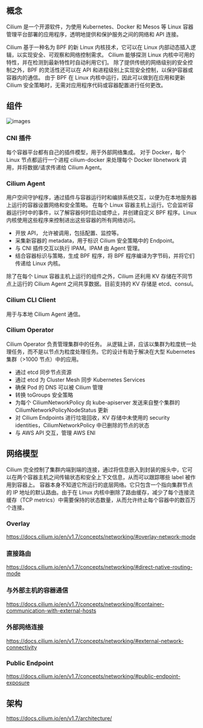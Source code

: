 ## 概念

Cilium 是一个开源软件，为使用 Kubernetes、Docker 和 Mesos 等 Linux 容器管理平台部署的应用程序，透明地提供和保护服务之间的网络和 API 连接。

Cilium 基于一种名为 BPF 的新 Linux 内核技术，它可以在 Linux 内部动态插入逻辑，以实现安全、可观察和网络控制需求。
Cilium 能够探测 Linux 内核中可用的特性，并在检测到最新特性时自动利用它们。
除了提供传统的网络级别的安全控制之外，BPF 的灵活性还可以在 API 和进程级别上实现安全控制，以保护容器或容器内的通信。
由于 BPF 在 Linux 内核中运行，因此可以做到在应用和更新 Cilium 安全策略时，无需对应用程序代码或容器配置进行任何更改。

## 组件

![images](http://70data.net/upload/kubernetes/cilium-arch.png)

### CNI 插件

每个容器平台都有自己的插件模型，用于外部网络集成。
对于 Docker，每个 Linux 节点都运行一个进程 cilium-docker 来处理每个 Docker libnetwork 调用，并将数据/请求传递给 Cilium Agent。

### Cilium Agent

用户空间守护程序，通过插件与容器运行时和编排系统交互，以便为在本地服务器上运行的容器设置网络和安全策略。
在每个 Linux 容器主机上运行。它会监听容器运行时中的事件，以了解容器何时启动或停止，并创建自定义 BPF 程序。Linux 内核使用这些程序来控制进出这些容器的所有网络访问。

- 开放 API， 允许被调用，包括配置、监控等。
- 采集新容器的 metadata，用于标识 Cilium 安全策略中的 Endpoint。
- 与 CNI 插件交互以执行 IPAM。IPAM 由 Agent 管理。
- 结合容器标识与策略，生成 BPF 程序，将 BPF 程序编译为字节码，并将它们传递给 Linux 内核。

除了在每个 Linux 容器主机上运行的组件之外，Cilium 还利用 KV 存储在不同节点上运行的 Cilium Agent 之间共享数据。目前支持的 KV 存储是 etcd、consul。

### Cilium CLI Client

用于与本地 Cilium Agent 通信。

### Cilium Operator

Cilium Operator 负责管理集群中的任务。
从逻辑上讲，应该以集群为粒度统一处理任务，而不是以节点为粒度处理任务。它的设计有助于解决在大型 Kubernetes 集群（>1000 节点）中的应用。

- 通过 etcd 同步节点资源
- 通过 etcd 为 Cluster Mesh 同步 Kubernetes Services
- 确保 Pod 的 DNS 可以被 Cilium 管理
- 转换 toGroups 安全策略
- 为每个 CiliumNetworkPolicy 向 kube-apiserver 发送来自整个集群的 CiliumNetworkPolicyNodeStatus 更新
- 对 Cilium Endpoints 进行垃圾回收，KV 存储中未使用的 security identities，CiliumNetworkPolicy 中已删除的节点的状态
- 与 AWS API 交互，管理 AWS ENI

## 网络模型

Cilium 完全控制了集群内端到端的连接，通过将信息嵌入到封装的报头中，它可以在两个容器主机之间传输状态和安全上下文信息，从而可以跟踪哪些 label 被作用到容器上。
容器本身不知道它所运行的底层网络。它只包含一个指向集群节点的 IP 地址的默认路由。由于在 Linux 内核中删除了路由缓存，减少了每个连接流缓存（TCP metrics）中需要保持的状态数量，从而允许终止每个容器中的数百万个连接。

### Overlay

https://docs.cilium.io/en/v1.7/concepts/networking/#overlay-network-mode

### 直接路由

https://docs.cilium.io/en/v1.7/concepts/networking/#direct-native-routing-mode

### 与外部主机的容器通信

https://docs.cilium.io/en/v1.7/concepts/networking/#container-communication-with-external-hosts

### 外部网络连接

https://docs.cilium.io/en/v1.7/concepts/networking/#external-network-connectivity

### Public Endpoint

https://docs.cilium.io/en/v1.7/concepts/networking/#public-endpoint-exposure

## 架构

https://docs.cilium.io/en/v1.7/architecture/

